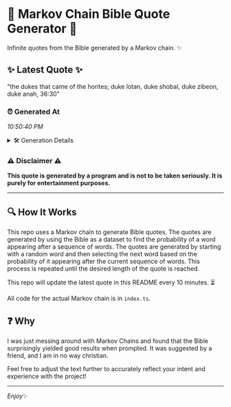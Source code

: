 # 📖 Markov Chain Bible Quote Generator 📖

Infinite quotes from the Bible generated by a Markov chain. ✨

## ✨ Latest Quote ✨
"the dukes that came of the horites; duke lotan, duke shobal, duke zibeon, duke anah, 36:30"

### ⏰ Generated At
*10:50:40 PM*

<details>
    <summary>🛠️ Generation Details</summary>
    <p>
        <strong>🌱 Seed:</strong> the<br>
        <strong>🔄 Iterations:</strong> 15<br>
        <strong>📜 Context History:</strong><br>[ the ]: dukes<br>[ the, dukes ]: that<br>[ the, dukes, that ]: came<br>[ the, dukes, that, came ]: of<br>[ the, dukes, that, came, of ]: the<br>[ the, dukes, that, came, of, the ]: horites;<br>[ dukes, that, came, of, the, horites; ]: duke<br>[ that, came, of, the, horites;, duke ]: lotan,<br>[ came, of, the, horites;, duke, lotan, ]: duke<br>[ of, the, horites;, duke, lotan,, duke ]: shobal,<br>[ the, horites;, duke, lotan,, duke, shobal, ]: duke<br>[ horites;, duke, lotan,, duke, shobal,, duke ]: zibeon,<br>[ duke, lotan,, duke, shobal,, duke, zibeon, ]: duke<br>[ lotan,, duke, shobal,, duke, zibeon,, duke ]: anah,<br>[ duke, shobal,, duke, zibeon,, duke, anah, ]: 36:30<br>
    </p>
</details>

### ⚠️ Disclaimer ⚠️
**This quote is generated by a program and is not to be taken seriously. It is purely for entertainment purposes.**

---

## 🔍 How It Works

This repo uses a Markov chain to generate Bible quotes. The quotes are generated by using the Bible as a dataset to find the probability of a word appearing after a sequence of words. The quotes are generated by starting with a random word and then selecting the next word based on the probability of it appearing after the current sequence of words. This process is repeated until the desired length of the quote is reached.

This repo will update the latest quote in this README every 10 minutes. ⏳

All code for the actual Markov chain is in `index.ts`.

## ❓ Why

I was just messing around with Markov Chains and found that the Bible surprisingly yielded good results when prompted. 
It was suggested by a friend, and I am in no way christian.

Feel free to adjust the text further to accurately reflect your intent and experience with the project!

---

*Enjoy*✨
